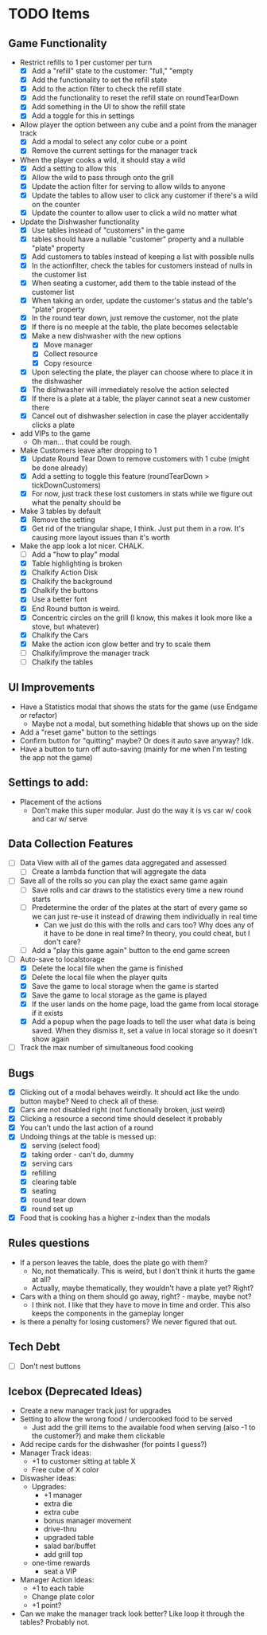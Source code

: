 # TODO Items
## Game Functionality
* Restrict refills to 1 per customer per turn
  - [x] Add a "refill" state to the customer: "full," "empty
  - [x] Add the functionality to set the refill state
  - [x] Add to the action filter to check the refill state
  - [x] Add the functionality to reset the refill state on roundTearDown
  - [x] Add something in the UI to show the refill state
  - [x] Add a toggle for this in settings
* Allow player the option between any cube and a point from the manager track
  - [x] Add a modal to select any color cube or a point
  - [x] Remove the current settings for the manager track
* When the player cooks a wild, it should stay a wild
  - [x] Add a setting to allow this
  - [x] Allow the wild to pass through onto the grill
  - [x] Update the action filter for serving to allow wilds to anyone
  - [x] Update the tables to allow user to click any customer if there's a wild on the counter
  - [x] Update the counter to allow user to click a wild no matter what
* Update the Dishwasher functionality
  - [x] Use tables instead of "customers" in the game
  - [x] tables should have a nullable "customer" property and a nullable "plate" property
  - [x] Add customers to tables instead of keeping a list with possible nulls
  - [x] In the actionfilter, check the tables for customers instead of nulls in the customer list
  - [x] When seating a customer, add them to the table instead of the customer list
  - [x] When taking an order, update the customer's status and the table's "plate" property
  - [x] In the round tear down, just remove the customer, not the plate
  - [x] If there is no meeple at the table, the plate becomes selectable
  - [x] Make a new dishwasher with the new options
    - [x] Move manager
    - [x] Collect resource
    - [x] Copy resource
  - [x] Upon selecting the plate, the player can choose where to place it in the dishwasher
  - [x] The dishwasher will immediately resolve the action selected
  - [x] If there is a plate at a table, the player cannot seat a new customer there
  - [x] Cancel out of dishwasher selection in case the player accidentally clicks a plate
* add VIPs to the game
  * Oh man... that could be rough.
* Make Customers leave after dropping to 1
  - [x] Update Round Tear Down to remove customers with 1 cube (might be done already)
  - [x] Add a setting to toggle this feature (roundTearDown > tickDownCustomers)
  - [x] For now, just track these lost customers in stats while we figure out what the penalty should be
* Make 3 tables by default
  - [x] Remove the setting
  - [x] Get rid of the triangular shape, I think. Just put them in a row. It's causing more layout issues than it's worth
* Make the app look a lot nicer. CHALK.
  - [ ] Add a "how to play" modal
  - [x] Table highlighting is broken
  - [x] Chalkify Action Disk
  - [x] Chalkify the background
  - [x] Chalkify the buttons
  - [x] Use a better font
  - [x] End Round button is weird.
  - [x] Concentric circles on the grill (I know, this makes it look more like a stove, but whatever)
  - [x] Chalkify the Cars
  - [x] Make the action icon glow better and try to scale them
  - [ ] Chalkify/improve the manager track
  - [ ] Chalkify the tables

## UI Improvements
* Have a Statistics modal that shows the stats for the game (use Endgame or refactor)
  * Maybe not a modal, but something hidable that shows up on the side
* Add a "reset game" button to the settings
* Confirm button for "quitting" maybe? Or does it auto save anyway? Idk.
* Have a button to turn off auto-saving (mainly for me when I'm testing the app not the game)

## Settings to add:
* Placement of the actions
  * Don't make this super modular. Just do the way it is vs car w/ cook and car w/ serve

## Data Collection Features
- [ ] Data View with all of the games data aggregated and assessed
  - [ ] Create a lambda function that will aggregate the data
- [ ] Save all of the rolls so you can play the exact same game again
  - [ ] Save rolls and car draws to the statistics every time a new round starts
  - [ ] Predetermine the order of the plates at the start of every game so we can just re-use it instead of drawing them individually in real time
    * Can we just do this with the rolls and cars too? Why does any of it have to be done in real time? In theory, you could cheat, but I don't care?
  - [ ] Add a "play this game again" button to the end game screen
- [ ] Auto-save to localstorage
  - [x] Delete the local file when the game is finished
  - [x] Delete the local file when the player quits
  - [x] Save the game to local storage when the game is started
  - [x] Save the game to local storage as the game is played
  - [x] If the user lands on the home page, load the game from local storage if it exists
  - [x] Add a popup when the page loads to tell the user what data is being saved. When they dismiss it, set a value in local storage so it doesn't show again
- [ ] Track the max number of simultaneous food cooking

## Bugs
- [x] Clicking out of a modal behaves weirdly. It should act like the undo button maybe? Need to check all of these.
- [x] Cars are not disabled right (not functionally broken, just weird)
- [x] Clicking a resource a second time should deselect it probably
- [x] You can't undo the last action of a round
- [x] Undoing things at the table is messed up:
  - [x] serving (select food)
  - [x] taking order - can't do, dummy
  - [x] serving cars
  - [x] refilling
  - [x] clearing table
  - [x] seating
  - [x] round tear down
  - [x] round set up
- [x] Food that is cooking has a higher z-index than the modals

## Rules questions
* If a person leaves the table, does the plate go with them?
  * No, not thematically. This is weird, but I don't think it hurts the game at all?
  * Actually, maybe thematically, they wouldn't have a plate yet? Right?
* Cars with a thing on them should go away, right? - maybe, maybe not?
  * I think not. I like that they have to move in time and order. This also keeps the components in the gameplay longer
* Is there a penalty for losing customers? We never figured that out.

## Tech Debt
- [ ] Don't nest buttons

## Icebox (Deprecated Ideas)
* Create a new manager track just for upgrades
* Setting to allow the wrong food / undercooked food to be served
  * Just add the grill items to the available food when serving (also -1 to the customer?) and make them clickable
* Add recipe cards for the dishwasher (for points I guess?)
* Manager Track ideas:
  * +1 to customer sitting at table X
  * Free cube of X color
* Diswasher ideas:
  * Upgrades:
    * +1 manager
    * extra die
    * extra cube
    * bonus manager movement
    * drive-thru
    * upgraded table
    * salad bar/buffet
    * add grill top
  * one-time rewards
    * seat a VIP
* Manager Action Ideas: 
  * +1 to each table
  * Change plate color
  * +1 point?
* Can we make the manager track look better? Like loop it through the tables? Probably not.